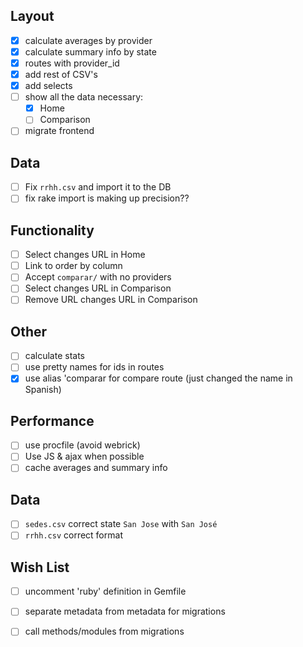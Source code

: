 ## Layout
- [X] calculate averages by provider
- [X] calculate summary info by state
- [X] routes with provider_id
- [X] add rest of CSV's
- [X] add selects
- [ ] show all the data necessary:
  - [X] Home
  - [ ] Comparison
- [ ] migrate frontend

## Data
- [ ] Fix `rrhh.csv` and import it to the DB
- [ ] fix rake import is making up precision??

## Functionality
- [ ] Select changes URL in Home
- [ ] Link to order by column
- [ ] Accept `comparar/` with no providers
- [ ] Select changes URL in Comparison
- [ ] Remove URL changes URL in Comparison

## Other
- [ ] calculate stats
- [ ] use pretty names for ids in routes
- [X] use alias 'comparar for compare route (just changed the name in Spanish)

## Performance
- [ ] use procfile (avoid webrick)
- [ ] Use JS & ajax when possible
- [ ] cache averages and summary info

## Data
- [ ] `sedes.csv` correct state `San Jose` with `San José`
- [ ] `rrhh.csv` correct format

## Wish List
- [ ] uncomment 'ruby' definition in Gemfile
- [ ] separate metadata from metadata for migrations
- [ ] call methods/modules from migrations


